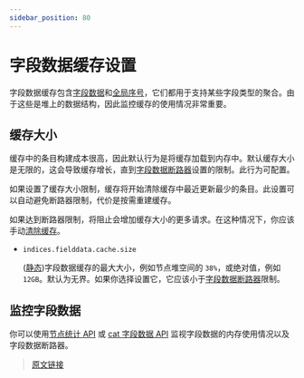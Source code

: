 ```yaml
---
sidebar_position: 80
---
```


# 字段数据缓存设置

字段数据缓存包含[字段数据](/mapping/field_data_type/text.html#fielddata-映射参数)和[全局序号](/mapping/mapping_parameters/eager_global_ordinals.html)，它们都用于支持某些字段类型的聚合。由于这些是堆上的数据结构，因此监控缓存的使用情况非常重要。

## 缓存大小

缓存中的条目构建成本很高，因此默认行为是将缓存加载到内存中。默认缓存大小是无限的，这会导致缓存增长，直到[字段数据断路器](/set_up_elasticsearch/configuring_elasticsearch/circuit_breaker_settings.html#字段数据断路器)设置的限制。此行为可配置。

如果设置了缓存大小限制，缓存将开始清除缓存中最近更新最少的条目。此设置可以自动避免断路器限制，代价是按需重建缓存。

如果达到断路器限制，将阻止会增加缓存大小的更多请求。在这种情况下，你应该手动[清除缓存](/rest_apis/index_apis/clear_cache.html)。

- `indices.fielddata.cache.size`

  ([静态](/set_up_elasticsearch/configuring_elasticsearch))字段数据缓存的最大大小，例如节点堆空间的 `38%`，或绝对值，例如 `12GB`。默认为无界。如果你选择设置它，它应该小于[字段数据断路器](/set_up_elasticsearch/configuring_elasticsearch/circuit_breaker_settings.html#字段数据断路器)限制。

## 监控字段数据

你可以使用[节点统计 API](/rest_apis/cluster_apis/nodes_stats.html) 或 [cat 字段数据 API](/rest_apis/compact_and_aligned_text_apis/cat_fielddata.html) 监视字段数据的内存使用情况以及字段数据断路器。

> [原文链接](https://www.elastic.co/guide/en/elasticsearch/reference/current/modules-fielddata.html)
